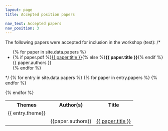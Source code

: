 ```yaml
---
layout: page
title: Accepted position papers

nav_text: Accepted papers
nav_position: 3
---
```



The following papers were accepted for inclusion in the workshop (test): 
/*
<ul>
{% for paper in site.data.papers %}
<li>{% if paper.pdf %}<a href="{{ paper.pdf | absolute_url }}" title="View the PDF of {{ paper.title }}">{{ paper.title }}</a>{% else %}<strong>{{ paper.title }}</strong>{% endif %}<br>{{ paper.authors }}</li>
{% endfor %}
</ul>
*/
<table>
  <tr>
    <th>Themes</th>
    <th>Author(s)</th>
    <th>Title</th>
  </tr>
  {% for entry in site.data.papers %}
  <tr>
    <td>{{ entry.theme}}</td>
    <td></td>
    <td></td>
  </tr>
  {% for paper in entry.papers %}
  <tr>
    <td></td>
    <td>{{paper.authors}}</td>
    <td><a href="{{ paper.pdf | absolute_url }}" title="View the PDF of {{ paper.title }}">{{ paper.title }}</a></td>
  </tr>
   {% endfor %}

{% endfor %}
</table>
